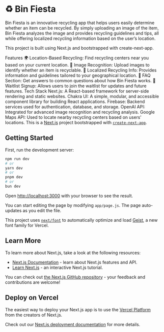 # ♻️ Bin Fiesta
Bin Fiesta is an innovative recycling app that helps users easily determine whether an item can be recycled. By simply uploading an image of the item, Bin Fiesta analyzes the image and provides recycling guidelines and tips, all while offering localized recycling information based on the user’s location.

This project is built using Next.js and bootstrapped with create-next-app.

Features
🌍 Location-Based Recycling: Find recycling centers near you based on your current location.
📸 Image Recognition: Upload images to identify whether an item is recyclable.
📝 Localized Recycling Info: Provides information and guidelines tailored to your geographical location.
🔄 FAQ Section: Get answers to common questions about how Bin Fiesta works.
📝 Waitlist Signup: Allows users to join the waitlist for updates and future features.
Tech Stack
Next.js: A React-based framework for server-side rendering and static websites.
Chakra UI: A simple, modular, and accessible component library for building React applications.
Firebase: Backend services used for authentication, database, and storage.
OpenAI API: Integrated for advanced image recognition and recycling analysis.
Google Maps API: Used to locate nearby recycling centers based on users' locations.
This is a [Next.js](https://nextjs.org) project bootstrapped with [`create-next-app`](https://nextjs.org/docs/app/api-reference/cli/create-next-app).

## Getting Started

First, run the development server:

```bash
npm run dev
# or
yarn dev
# or
pnpm dev
# or
bun dev
```

Open [http://localhost:3000](http://localhost:3000) with your browser to see the result.

You can start editing the page by modifying `app/page.js`. The page auto-updates as you edit the file.

This project uses [`next/font`](https://nextjs.org/docs/app/building-your-application/optimizing/fonts) to automatically optimize and load [Geist](https://vercel.com/font), a new font family for Vercel.

## Learn More

To learn more about Next.js, take a look at the following resources:

- [Next.js Documentation](https://nextjs.org/docs) - learn about Next.js features and API.
- [Learn Next.js](https://nextjs.org/learn) - an interactive Next.js tutorial.

You can check out [the Next.js GitHub repository](https://github.com/vercel/next.js) - your feedback and contributions are welcome!

## Deploy on Vercel

The easiest way to deploy your Next.js app is to use the [Vercel Platform](https://vercel.com/new?utm_medium=default-template&filter=next.js&utm_source=create-next-app&utm_campaign=create-next-app-readme) from the creators of Next.js.

Check out our [Next.js deployment documentation](https://nextjs.org/docs/app/building-your-application/deploying) for more details.
